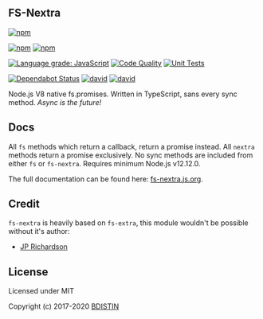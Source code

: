 FS-Nextra
------

[![npm](https://nodei.co/npm/fs-nextra.png?downloads=true&stars=true)](https://nodei.co/npm/fs-nextra/)

[![npm](https://img.shields.io/npm/v/fs-nextra.svg?maxAge=3600)](https://www.npmjs.com/package/fs-nextra)
[![npm](https://img.shields.io/npm/dt/fs-nextra.svg?maxAge=3600)](https://www.npmjs.com/package/fs-nextra)

[![Language grade: JavaScript](https://img.shields.io/lgtm/grade/javascript/g/bdistin/fs-nextra.svg?logo=lgtm&logoWidth=18)](https://lgtm.com/projects/g/bdistin/fs-nextra/context:javascript)
[![Code Quality](https://github.com/bdistin/fs-nextra/workflows/Code%20Quality/badge.svg)](https://github.com/bdistin/fs-nextra/actions)
[![Unit Tests](https://github.com/bdistin/fs-nextra/workflows/Unit%20Tests/badge.svg)](https://github.com/bdistin/fs-nextra/actions)

[![Dependabot Status](https://api.dependabot.com/badges/status?host=github&repo=bdistin/fs-nextra)](https://dependabot.com)
[![david](https://david-dm.org/bdistin/fs-nextra.svg)](https://david-dm.org/bdistin/fs-nextra)
[![david](https://david-dm.org/bdistin/fs-nextra/dev-status.svg)](https://david-dm.org/bdistin/fs-nextra?type=dev)

Node.js V8 native fs.promises. Written in TypeScript, sans every sync method. *Async is the future!*

Docs
------

All `fs` methods which return a callback, return a promise instead. All `nextra` methods return a promise exclusively. No sync methods are included from either `fs` or `fs-nextra`. Requires minimum Node.js v12.12.0.

The full documentation can be found here: [fs-nextra.js.org](https://fs-nextra.js.org/).

Credit
------

`fs-nextra` is heavily based on `fs-extra`, this module wouldn't be possible without it's author:

- [JP Richardson](https://github.com/jprichardson)

License
-------

Licensed under MIT

Copyright (c) 2017-2020 [BDISTIN](https://github.com/bdistin)
